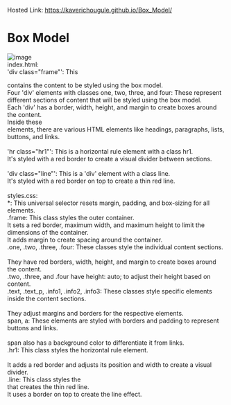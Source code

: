 Hosted Link: https://kaverichougule.github.io/Box_Model/

# Box Model
![image](https://github.com/kaverichougule/Box_Model/assets/101037685/b075be6d-1696-40da-bf3b-138ca9dd7814) <br>
index.html: <br>
'div class="frame"': This <div> contains the content to be styled using the box model. <br>
Four 'div' elements with classes one, two, three, and four: These represent different sections of content that will be styled using the box model. <br>
Each 'div' has a border, width, height, and margin to create boxes around the content. <br>
Inside these <div> elements, there are various HTML elements like headings, paragraphs, lists, buttons, and links. <br><br>
'hr class="hr1"': This is a horizontal rule element with a class hr1. <br>
It's styled with a red border to create a visual divider between sections. <br> <br>
'div class="line"': This is a 'div' element with a class line.<br>
It's styled with a red border on top to create a thin red line. <br> <br>
styles.css:<br>
*: This universal selector resets margin, padding, and box-sizing for all elements. <br>
.frame: This class styles the outer container.<br>
It sets a red border, maximum width, and maximum height to limit the dimensions of the container. <br>
It adds margin to create spacing around the container. <br>
.one, .two, .three, .four: These classes style the individual content sections. <br>
<br>
They have red borders, width, height, and margin to create boxes around the content. <br>
.two, .three, and .four have height: auto; to adjust their height based on content. <br>
.text, .text_p, .info1, .info2, .info3: These classes style specific elements inside the content sections. <br>
<br>
They adjust margins and borders for the respective elements. <br>
span, a: These elements are styled with borders and padding to represent buttons and links. <br>
<br>
span also has a background color to differentiate it from links.<br>
.hr1: This class styles the horizontal rule element.<br>
<br>
It adds a red border and adjusts its position and width to create a visual divider.<br>
.line: This class styles the <div> that creates the thin red line.
<br>
It uses a border on top to create the line effect.<br>
